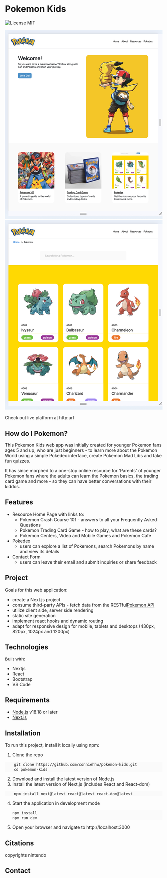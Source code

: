 # Pokemon Kids

![License MIT](https://img.shields.io/badge/License-MIT%2B_License-green)

![Website Home Page](/public/assets/Home%20Page%20ScreenShot.png)
![Website Home Page](/public/assets/Pokedex%20Screen%20Shot.png)

Check out live platform at http:url

## How do I Pokemon?

This Pokemon Kids web app was initially created for younger Pokemon fans ages 5 and up, who are just beginners - to learn more about the Pokemon World using a simple Pokedex interface, create Pokemon Mad Libs and take fun quizzes.

It has since morphed to a one-stop online resource for 'Parents' of younger Pokemon fans where the adults can learn the Pokemon basics, the trading card game and more - so they can have better conversations with their kiddos.

## Features

- Resource Home Page with links to:
  - Pokemon Crash Course 101 - answers to all your Frequently Asked Questions
  - Pokemon Trading Card Game - how to play, what are these cards?
  - Pokemon Centers, Video and Mobile Games and Pokemon Cafe
- Pokedex
  - users can explore a list of Pokemons, search Pokemons by name and view its details
- Contact Form
  - users can leave their email and submit inquiries or share feedback

## Project

Goals for this web application:

- create a Next.js project
- consume third-party APIs - fetch data from the RESTful[Pokemon API](https://pokeapi.co/)
- utilize client side, server side rendering
- static site generation
- implement react hooks and dynamic routing
- adapt for responsive design for mobile, tablets and desktops (430px, 820px, 1024px and 1200px)

## Technologies

Built with:

- Nextjs
- React
- Bootstrap
- VS Code

## Requirements

- [Node.js](https://nodejs.org) v18.18 or later
- [Next.js](https://nextjs.org)

## Installation

To run this project, install it locally using npm:

1.  Clone the repo
<div style="background-color: #fafafa;">

```
    git clone https://github.com/conniehhw/pokemon-kids.git
    cd pokemon-kids
```

</div>

2. Download and install the latest version of Node.js
3. Install the latest version of Next.js (includes React and React-dom)
<div style="background-color: #fafafa;">

```
    npm install next@latest react@latest react-dom@latest
```

</div>
 
4.  Start the application in development mode
    <div style="background-color: #fafafa;">

        npm install
        npm run dev

</div>

5. Open your browser and navigate to http://localhost:3000

## Citations

copyrights nintendo

## Contact
